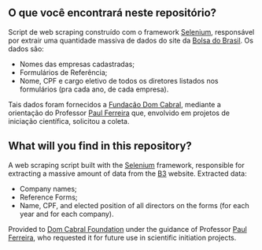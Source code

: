 ## O que você encontrará neste repositório?

Script de web scraping construído com o framework [Selenium](https://www.selenium.dev/), responsável por extrair uma quantidade massiva de dados do site da [Bolsa do Brasil](https://www.b3.com.br/pt_br/). Os dados são:

* Nomes das empresas cadastradas;
* Formulários de Referência;
* Nome, CPF e cargo eletivo de todos os diretores listados nos formulários (pra cada ano, de cada empresa).

Tais dados foram fornecidos a [Fundação Dom Cabral](https://www.fdc.org.br/), mediante a orientação do Professor [Paul Ferreira](https://br.linkedin.com/in/paulferreira) que, envolvido em projetos de iniciação científica, solicitou a coleta.

## What will you find in this repository?

A web scraping script built with the [Selenium](https://www.selenium.dev/) framework, responsible for extracting a massive amount of data from the [B3](https://www.b3.com.br/pt_br/) website. Extracted data:

* Company names;
* Reference Forms;
* Name, CPF, and elected position of all directors on the forms (for each year and for each company).

Provided to [Dom Cabral Foundation](https://www.fdc.org.br/) under the guidance of Professor [Paul Ferreira](https://br.linkedin.com/in/paulferreira), who requested it for future use in scientific initiation projects.
